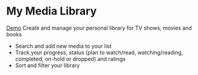 # My Media Library
[Demo](https://my-media-library.onrender.com)
Create and manage your personal library for TV shows, movies and books

- Search and add new media to your list
- Track your progress, status (plan to watch/read, watching/reading, completed, on-hold or dropped) and ratings
- Sort and filter your library
